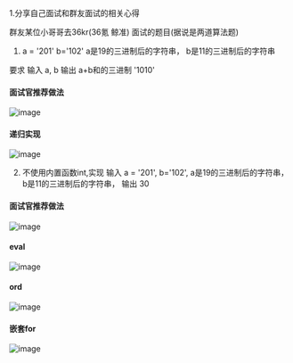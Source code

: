 1.分享自己面试和群友面试的相关心得

群友某位小哥哥去36kr(36氪 鲸准) 面试的题目(据说是两道算法题)

1. a = '201' b='102' a是19的三进制后的字符串， b是11的三进制后的字符串

要求 输入 a, b 输出 a+b和的三进制 '1010'

#### 面试官推荐做法

![image](https://user-images.githubusercontent.com/8281035/49361985-5f99f080-f718-11e8-9c91-f934249d72e5.png)

#### 递归实现

![image](https://user-images.githubusercontent.com/8281035/49362063-a851a980-f718-11e8-9565-edacad0f1352.png)



2. 不使用内置函数int,实现 输入 a = '201', b='102', a是19的三进制后的字符串， b是11的三进制后的字符串，
输出 30


#### 面试官推荐做法
![image](https://user-images.githubusercontent.com/8281035/49360112-3165e200-f713-11e8-8633-7150451c32e9.png)

#### eval
![image](https://user-images.githubusercontent.com/8281035/49360203-75f17d80-f713-11e8-894f-a3ddbaddeb01.png)

#### ord
![image](https://user-images.githubusercontent.com/8281035/49360246-96b9d300-f713-11e8-8b29-ff9177385e35.png)

#### 嵌套for
![image](https://user-images.githubusercontent.com/8281035/49360292-b9e48280-f713-11e8-9213-adcfb2fe73be.png)